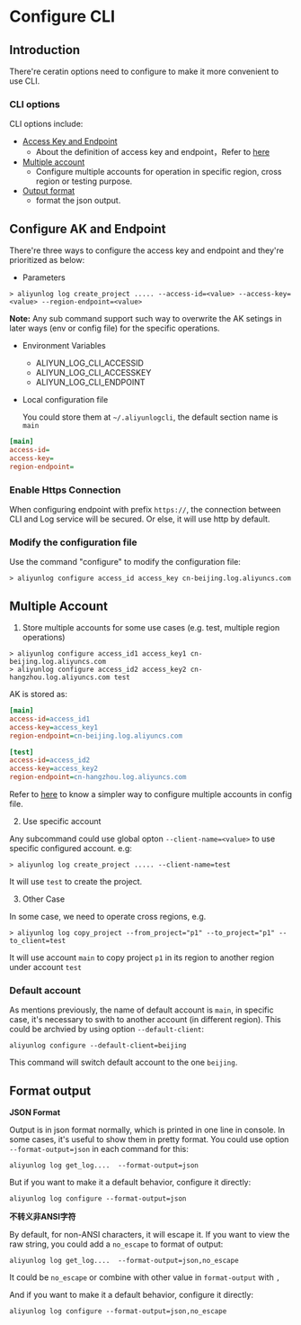 # Configure CLI

## Introduction

There're ceratin options need to configure to make it more convenient to use CLI.

### CLI options

CLI options include:

- [Access Key and Endpoint](#configure-ak-and-endpoint)
    - About the definition of access key and endpoint，Refer to [here](https://www.alibabacloud.com/help/doc-detail/29064.htm)
- [Multiple account](#multiple-account)
    - Configure multiple accounts for operation in specific region, cross region or testing purpose.
- [Output format](#format-output)
    - format the json output.

## Configure AK and Endpoint

There're three ways to configure the access key and endpoint and they're prioritized as below:


- Parameters

```shell
> aliyunlog log create_project ..... --access-id=<value> --access-key=<value> --region-endpoint=<value>
```

  **Note:** Any sub command support such way to overwrite the AK setings in later ways (env or config file) for the specific operations.

- Environment Variables

  - ALIYUN_LOG_CLI_ACCESSID
  - ALIYUN_LOG_CLI_ACCESSKEY
  - ALIYUN_LOG_CLI_ENDPOINT

- Local configuration file

  You could store them at `~/.aliyunlogcli`, the default section name is `main`

```ini
[main]
access-id=
access-key=
region-endpoint=
```

### Enable Https Connection

When configuring endpoint with prefix `https://`, the connection between CLI and Log service will be secured. Or else, it will use http by default. 


### Modify the configuration file

Use the command "configure" to modify the configuration file: 

```shell
> aliyunlog configure access_id access_key cn-beijing.log.aliyuncs.com
```


## Multiple Account

1. Store multiple accounts for some use cases (e.g. test, multiple region operations)

```shell
> aliyunlog configure access_id1 access_key1 cn-beijing.log.aliyuncs.com
> aliyunlog configure access_id2 access_key2 cn-hangzhou.log.aliyuncs.com test
```

  AK is stored as:

```ini
[main]
access-id=access_id1
access-key=access_key1
region-endpoint=cn-beijing.log.aliyuncs.com

[test]
access-id=access_id2
access-key=access_key2
region-endpoint=cn-hangzhou.log.aliyuncs.com
```

Refer to [here](https://aliyun-log-cli.readthedocs.io/en/latest/tutorials/tutorial_configure_accounts_in_file_cn.html) to know a simpler way to configure multiple accounts in config file.


2. Use specific account

Any subcommand could use global opton `--client-name=<value>` to use specific configured account. e.g:
```shell
> aliyunlog log create_project ..... --client-name=test
```
It will use `test` to create the project.

3. Other Case

In some case, we need to operate cross regions, e.g.

```shell
> aliyunlog log copy_project --from_project="p1" --to_project="p1" --to_client=test
```

It will use account `main` to copy project `p1` in its region to another region under account `test`


### Default account

As mentions previously, the name of default account is `main`, in specific case, it's necessary to swith to another account (in different region). This could be archvied by using option `--default-client`:

```shell
aliyunlog configure --default-client=beijing
```

This command will switch default account to the one `beijing`.


## Format output

**JSON Format**

Output is in json format normally, which is printed in one line in console. In some cases, it's useful to show them in pretty format. You could use option `--format-output=json` in each command for this:
```shell
aliyunlog log get_log....  --format-output=json
```

But if you want to make it a default behavior, configure it directly: 

```shell
aliyunlog log configure --format-output=json
```

**不转义非ANSI字符**

By default, for non-ANSI characters, it will escape it. If you want to view the raw string, you could add a `no_escape` to format of output:
```shell
aliyunlog log get_log....  --format-output=json,no_escape
```
It could be `no_escape` or combine with other value in `format-output` with `,`

And if you want to make it a default behavior, configure it directly:

```shell
aliyunlog log configure --format-output=json,no_escape
```

